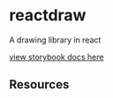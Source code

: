 # reactdraw

A drawing library in react

[view storybook docs here][2]

## Resources

[2]: https://jzohdi.github.io/reactdraw/?path=/story/introduction--page
